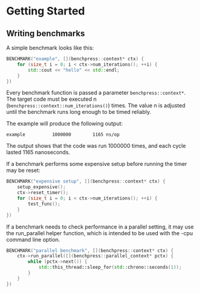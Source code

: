 # Getting Started

## Writing benchmarks

A simple benchmark looks like this:

```cpp
BENCHMARK("example", [](benchpress::context* ctx) {
	for (size_t i = 0; i < ctx->num_iterations(); ++i) {
		std::cout << "hello" << std::endl;
	}
})
```

Every benchmark function is passed a parameter `benchpress::context*`. The target code must be executed n 
(`benchpress::context::num_iterations()`) times. The value n is adjusted until the benchmark runs long enough to be 
timed reliably.

The example will produce the following output:

```
example          1000000        1165 ns/op
```

The output shows that the code was run 1000000 times, and each cycle lasted 1165 nanoseconds.

If a benchmark performs some expensive setup before running the timer may be reset:

```cpp
BENCHMARK("expensive setup", [](benchpress::context* ctx) {
	setup_expensive();
	ctx->reset_timer();
	for (size_t i = 0; i < ctx->num_iterations(); ++i) {
		test_func();
	}
})
```

If a benchmark needs to check performance in a parallel setting, it may use the run_parallel helper function, which is
intended to be used with the -cpu command line option.

```cpp
BENCHMARK("parallel benchmark", [](benchpress::context* ctx) {
	ctx->run_parallel([](benchpress::parallel_context* pctx) {
		while (pctx->next()) {
            std::this_thread::sleep_for(std::chrono::seconds(1));
		}
	}
})
```
